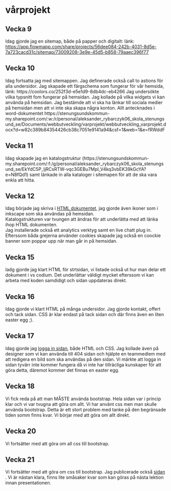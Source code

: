# vårprojekt

<h2> Vecka 9 </h2>

Idag gjorde jag en sitemap, både på papper och digitalt: länk: https://app.flowmapp.com/share/projects/56dee084-242b-4031-8d5e-7a723cacd31c/sitemap/73009208-3e9e-45d5-b858-79aaec396f77

<h2>Vecka 10</h2>
Idag fortsatta jag med sitemappen. Jag definerade också call to astions för alla undersidor. Jag skapade ett färgschema som fungerar för vår hemsida, länk: https://coolors.co/252f3d-e5e1d9-8db4dc-eb4266
Jag undersökte vilka typsnitt fom fungerar på hemsidan. 
Jag kollade på vilka widgets vi kan använda på hemsidan. 
Jag bestämde att vi ska ha länkar till sociala medier på hemsidan men att vi inte ska skapa några konton. 
Allt antecknades i word-dokumentet  https://stenungsundskommun-my.sharepoint.com/:w:/r/personal/aleksander_rybarczyk06_skola_stenungsund_se/Documents/webbutveckling/varprojekt/webbutveckling_varprojekt.docx?d=w82c389b84354426cb38c7051e9141a94&csf=1&web=1&e=fRWddF

<h2>Vecka 11</h2>
Idag skapade jag en katalogstruktur (https://stenungsundskommun-my.sharepoint.com/:f:/g/personal/aleksander_rybarczyk06_skola_stenungsund_se/EkYdC5P_ljRCsRTW-vqc3GEBu7Mpl_V4kq3vbEK39kGcYA?e=N8fQd1) samt länkade in alla kataloger i sitemapen för att de ska vara enkla att hitta. 

<h2>Vecka 12</h2>
Idag började jag skriva i <a href="https://stenungsundskommun-my.sharepoint.com/personal/aleksander_rybarczyk06_skola_stenungsund_se/_layouts/15/onedrive.aspx?csf=1&web=1&e=Zpa0oj&cid=95ce3ee7%2D9dab%2D462a%2Dbdcf%2Dec8f466fff11&FolderCTID=0x0120007A3F9E8FC3D17A4A871E1483F6FE81C0&id=%2Fpersonal%2Faleksander%5Frybarczyk06%5Fskola%5Fstenungsund%5Fse%2FDocuments%2Fwebbutveckling%2Fvarprojekt%2FHTML%2FHomepage%2FHomepage%5Fkod&view=0" target="_blank"> HTML dokumentet</a>, jag gjorde även ikoner som i inkscape som ska användas på hemsidan. <br> Katalogstrukturen var tvungen att ändras för att underlätta med att länka ihop HTML dokumenten. <br>
Jag installerade också ett analytics verktyg samt en live chatt plug in. Efterssom båda grejerna använder cookies skapade jag också en coockie banner som poppar upp när man går in på hemsidan. 

<h2>Vecka 15</h2>
Iadg gjorde jag klart HTML för strtsidan, vi listade också ut hur man delar ett dokument i vs codium. Det underlättar väldigt mycket efterssom vi kan arbeta med koden samdidigt och sidan uppdateras direkt. 

<h2>Vecka 16</h2>
Idag gjorde vi klart HTML på många undersidor. Jag gjorde kontakt, offert och tack sidan. CSS är klar endast på tack sidan och där finns även en liten easter egg ;). 

<h2>Vecka 17</h2>
Idag gjorde jag <a href="https://stenungsundskommun-my.sharepoint.com/:f:/r/personal/aleksander_rybarczyk06_skola_stenungsund_se/Documents/webbutveckling/varprojekt/HTML/logga_in?csf=1&web=1&e=2JCcVr" target="blank"> logga in  sidan</a>, både HTML och CSS. Jag kollade även på designer som vi kan använda till 404 sidan och hjälpte en teammedlem med att redigera en bild som ska användas på den sidan. Vi märkte att logga in sidan tyvärr inte kommer fungera då vi inte har tillräcliga kunskaper för att göra detta, däremot kommer det finnas en easter egg. 

<h2>Vecka 18</h2>
Vi fick reda på att man MÅSTE använda bootstrap. Hela sidan var i princip klar och vi var tvugna att göra om allt. Vi har använt css men man skulle använda bootstrap. Detta är ett stort problem med tanke på den begränsade tiden somm finns kvar. Vi börjar med att göra om allt direkt. 

<h2>Vecka 20</h2>
Vi fortsätter med att göra om all css till bootstrap. 

<h2>Vecka 21</h2>
Vi fortsätter med att göra om css till bootstrap. Jag publicerade också <a href="circumspice.se"> sidan </a>. Vi är nästan klara, finns lite småsaker kvar som kan göras på nästa lektion innan presentationen. 
